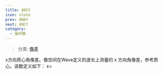 ```yaml
---
title: ANCX
icon: state
prev: ANAY
next: ANCY
category:
  - 操作数
---
```


> 分类: [像差](/hb/operands/131/885/  "Zemax 操作数 像差")

x方向质心角像差。像空间在Wave定义的波长上测量的 x 方向角像差，参考质心。该数定义如下： ε=